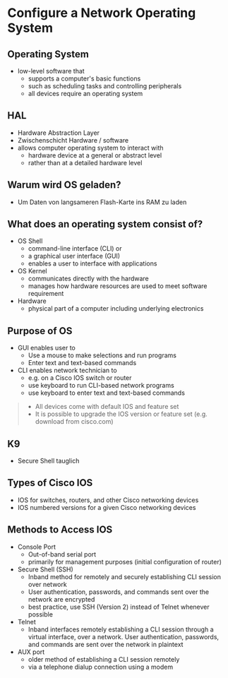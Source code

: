 # Configure a Network Operating System



## Operating System

* low-level software that 
  * supports a computer's basic functions
  * such as scheduling tasks and controlling peripherals
  * all devices require an operating system



## HAL

* Hardware Abstraction Layer
* Zwischenschicht Hardware / software
* allows computer operating system to interact with 
  * hardware device at a general or abstract level 
  * rather than at a detailed hardware level



## Warum wird OS geladen?

* Um Daten von langsameren Flash-Karte ins RAM zu laden



## What does an operating system consist of?

* OS Shell
  * command-line interface (CLI) or 
  * a graphical user interface (GUI) 
  * enables a user to interface with applications
* OS Kernel
  * communicates directly with the hardware
  * manages how hardware resources are used to meet software requirement
* Hardware
  * physical part of a computer including underlying electronics



## Purpose of OS

* GUI enables user to
  * Use a mouse to make selections and run programs
  * Enter text and text-based commands
* CLI enables network technician to
  * e.g. on a Cisco IOS switch or router 
  * use keyboard to run CLI-based network programs
  * use keyboard to enter text and text-based commands



> * All devices come with default IOS and feature set
> * It is possible to upgrade the IOS version or feature set 
>   (e.g. download from cisco.com)



## K9

* Secure Shell tauglich



## Types of Cisco IOS

* IOS for switches, routers, and other Cisco networking devices
* IOS numbered versions for a given Cisco networking devices



## Methods to Access IOS

* Console Port
  * Out-of-band serial port 
  * primarily for management purposes (initial configuration of router)
* Secure Shell (SSH)
  * Inband method for remotely and securely establishing CLI session over network
  * User authentication, passwords, and commands sent over the network are encrypted
  * best practice, use SSH (Version 2) instead of Telnet whenever possible
* Telnet
  *  Inband interfaces remotely establishing a CLI session through a virtual interface, over a network. User authentication, passwords, and commands are sent over the network in plaintext
* AUX port 
  * older method of establishing a CLI session remotely 
  * via a telephone dialup connection using a modem



